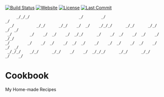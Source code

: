 [![Build Status](https://travis-ci.org/iROCKBUNNY/Cookbook.svg)](https://travis-ci.org/iROCKBUNNY/Cookbook)
[![Website](https://img.shields.io/website-up-down-green-red/https/cookbook.irockbunny.com.svg)](https://cookbook.irockbunny.com/)
[![License](https://img.shields.io/badge/license-CC4.0%20BY--NC--ND-orange.svg)](/blob/master/LICENSE)
[![Last Commit](https://img.shields.io/github/last-commit/iROCKBUNNY/Cookbook.svg)](https://github.com/iROCKBUNNY/Cookbook/commits/master)

```
     _/_/_/                      _/        _/                            _/
  _/          _/_/      _/_/    _/  _/    _/_/_/      _/_/      _/_/    _/  _/
 _/        _/    _/  _/    _/  _/_/      _/    _/  _/    _/  _/    _/  _/_/
_/        _/    _/  _/    _/  _/  _/    _/    _/  _/    _/  _/    _/  _/  _/
 _/_/_/    _/_/      _/_/    _/    _/  _/_/_/      _/_/      _/_/    _/    _/
```

# Cookbook
My Home-made Recipes
